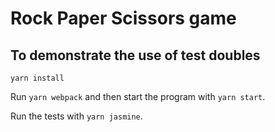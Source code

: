 # Rock Paper Scissors game

## To demonstrate the use of test doubles


`yarn install`

Run `yarn webpack` and then start the program with `yarn start`.

Run the tests with `yarn jasmine`.
